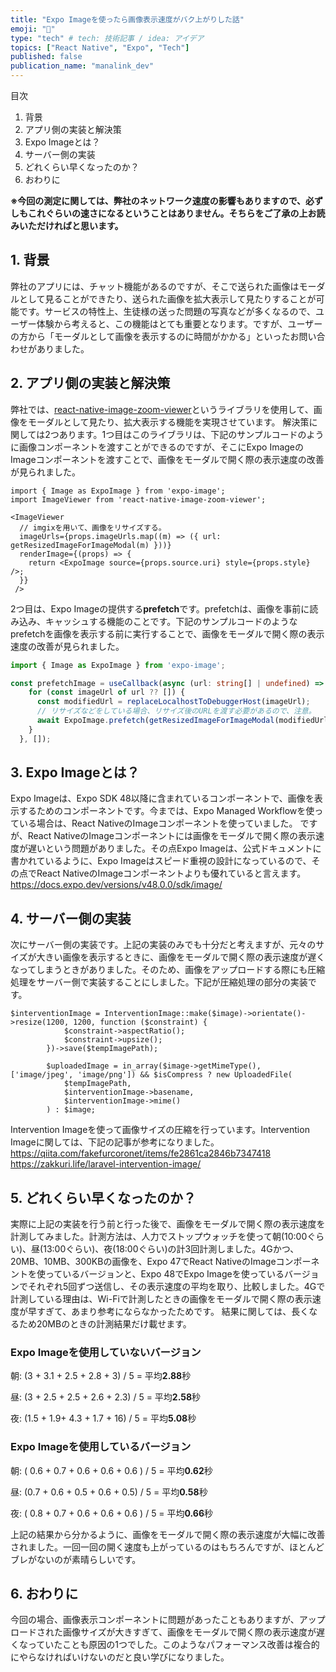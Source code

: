 ```yaml
---
title: "Expo Imageを使ったら画像表示速度がバク上がりした話"
emoji: "🍎"
type: "tech" # tech: 技術記事 / idea: アイデア
topics: ["React Native", "Expo", "Tech"]
published: false
publication_name: "manalink_dev"
---
```

目次
1. 背景
2. アプリ側の実装と解決策
3. Expo Imageとは？
4. サーバー側の実装
5. どれくらい早くなったのか？
6. おわりに

**※今回の測定に関しては、弊社のネットワーク速度の影響もありますので、必ずしもこれぐらいの速さになるということはありません。そちらをご了承の上お読みいただければと思います。**

## 1. 背景
弊社のアプリには、チャット機能があるのですが、そこで送られた画像はモーダルとして見ることができたり、送られた画像を拡大表示して見たりすることが可能です。サービスの特性上、生徒様の送った問題の写真などが多くなるので、ユーザー体験から考えると、この機能はとても重要となります。ですが、ユーザーの方から「モーダルとして画像を表示するのに時間がかかる」といったお問い合わせがありました。

## 2. アプリ側の実装と解決策
弊社では、[react-native-image-zoom-viewer](https://github.com/siimorasmae/react-native-image-zoom-viewer)というライブラリを使用して、画像をモーダルとして見たり、拡大表示する機能を実現させています。
解決策に関しては2つあります。1つ目はこのライブラリは、下記のサンプルコードのように画像コンポーネントを渡すことができるのですが、そこにExpo ImageのImageコンポーネントを渡すことで、画像をモーダルで開く際の表示速度の改善が見られました。
```tsx:Images.tsx
import { Image as ExpoImage } from 'expo-image';
import ImageViewer from 'react-native-image-zoom-viewer';

<ImageViewer
  // imgixを用いて、画像をリサイズする。
  imageUrls={props.imageUrls.map((m) => ({ url: getResizedImageForImageModal(m) }))}
  renderImage={(props) => {
    return <ExpoImage source={props.source.uri} style={props.style} />;
  }}
 />
```
2つ目は、Expo Imageの提供する**prefetch**です。prefetchは、画像を事前に読み込み、キャッシュする機能のことです。下記のサンプルコードのようなprefetchを画像を表示する前に実行することで、画像をモーダルで開く際の表示速度の改善が見られました。
```ts:usePrefetchImage.ts
import { Image as ExpoImage } from 'expo-image';

const prefetchImage = useCallback(async (url: string[] | undefined) => {
    for (const imageUrl of url ?? []) {
      const modifiedUrl = replaceLocalhostToDebuggerHost(imageUrl);
      // リサイズなどをしている場合、リサイズ後のURLを渡す必要があるので、注意。
      await ExpoImage.prefetch(getResizedImageForImageModal(modifiedUrl));
    }
  }, []);
```

## 3. Expo Imageとは？
Expo Imageは、Expo SDK 48以降に含まれているコンポーネントで、画像を表示するためのコンポーネントです。今までは、Expo Managed Workflowを使っている場合は、React NativeのImageコンポーネントを使っていました。
ですが、React NativeのImageコンポーネントには画像をモーダルで開く際の表示速度が遅いという問題がありました。その点Expo Imageは、公式ドキュメントに書かれているように、Expo Imageはスピード重視の設計になっているので、その点でReact NativeのImageコンポーネントよりも優れていると言えます。
https://docs.expo.dev/versions/v48.0.0/sdk/image/

## 4. サーバー側の実装
次にサーバー側の実装です。上記の実装のみでも十分だと考えますが、元々のサイズが大きい画像を表示するときに、画像をモーダルで開く際の表示速度が遅くなってしまうときがありました。そのため、画像をアップロードする際にも圧縮処理をサーバー側で実装することにしました。下記が圧縮処理の部分の実装です。
```php:uploadImage.php
$interventionImage = InterventionImage::make($image)->orientate()->resize(1200, 1200, function ($constraint) {
            $constraint->aspectRatio();
            $constraint->upsize();
        })->save($tempImagePath);

        $uploadedImage = in_array($image->getMimeType(), ['image/jpeg', 'image/png']) && $isCompress ? new UploadedFile(
            $tempImagePath,
            $interventionImage->basename,
            $interventionImage->mime()
        ) : $image;
```
Intervention Imageを使って画像サイズの圧縮を行っています。Intervention Imageに関しては、下記の記事が参考になりました。
https://qiita.com/fakefurcoronet/items/fe2861ca2846b7347418
https://zakkuri.life/laravel-intervention-image/

## 5. どれくらい早くなったのか？
実際に上記の実装を行う前と行った後で、画像をモーダルで開く際の表示速度を計測してみました。計測方法は、人力でストップウォッチを使って朝(10:00ぐらい)、昼(13:00ぐらい)、夜(18:00ぐらい)の計3回計測しました。4Gかつ、20MB、10MB、300KBの画像を、Expo 47でReact NativeのImageコンポーネントを使っているバージョンと、Expo 48でExpo Imageを使っているバージョンでそれぞれ5回ずつ送信し、その表示速度の平均を取り、比較しました。4Gで計測している理由は、Wi-Fiで計測したときの画像をモーダルで開く際の表示速度が早すぎて、あまり参考にならなかったためです。
結果に関しては、長くなるため20MBのときの計測結果だけ載せます。

### Expo Imageを使用していないバージョン
朝: (3 + 3.1 + 2.5 + 2.8 + 3) / 5 = 平均**2.88**秒

昼: (3 + 2.5 + 2.5 + 2.6 + 2.3) / 5 = 平均**2.58**秒

夜: (1.5 + 1.9+ 4.3 + 1.7 + 16) / 5 = 平均**5.08**秒

### Expo Imageを使用しているバージョン
朝: ( 0.6 + 0.7 + 0.6 + 0.6 + 0.6 ) / 5 = 平均**0.62**秒

昼: (0.7 + 0.6 + 0.5 + 0.6 + 0.5) / 5 = 平均**0.58**秒

夜: ( 0.8 + 0.7 + 0.6 + 0.6 + 0.6 ) / 5 = 平均**0.66**秒

上記の結果から分かるように、画像をモーダルで開く際の表示速度が大幅に改善されました。一回一回の開く速度も上がっているのはもちろんですが、ほとんどブレがないのが素晴らしいです。


## 6. おわりに
今回の場合、画像表示コンポーネントに問題があったこともありますが、アップロードされた画像サイズが大きすぎて、画像をモーダルで開く際の表示速度が遅くなっていたことも原因の1つでした。このようなパフォーマンス改善は複合的にやらなければいけないのだと良い学びになりました。

